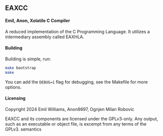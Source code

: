 ## EAXCC
#### Emil, Anon, Xolatile C Compiler

A reduced implementation of the C Programming Language.
It utilizes a intermediary assembly called EAXHLA.

#### Building

Building is simple, run:

```sh
make bootstrap
make
```

You can add the `DEBUG=1` flag for debugging, see the Makefile for more options.

#### Licensing

Copyright 2024 Emil Williams, Anon8697, Ognjen Milan Robovic

EAXCC and its components are licensed under the GPLv3-only.
Any output, such as an executable or object file, is excempt from any terms of the GPLv3.
semantics 

